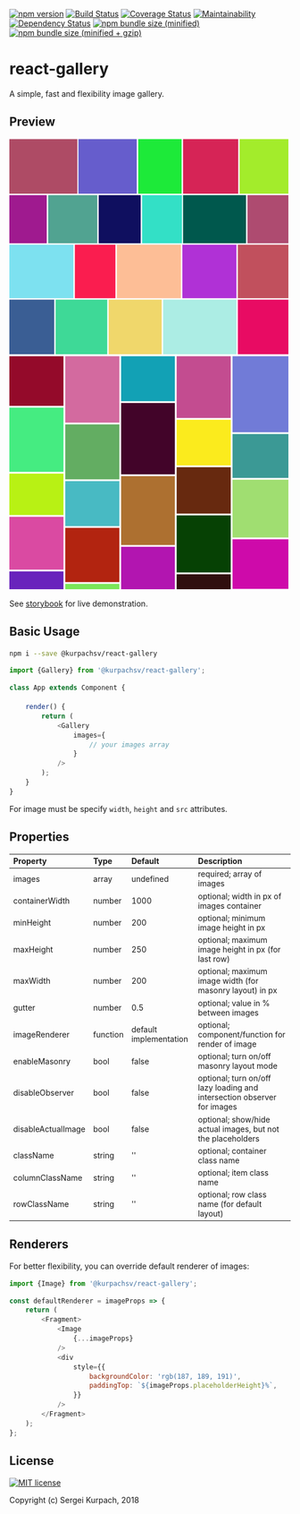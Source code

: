 [![npm version](https://badge.fury.io/js/%40kurpachsv%2Freact-gallery.svg)](https://badge.fury.io/js/%40kurpachsv%2Freact-gallery)
[![Build Status](https://travis-ci.org/kurpachsv/react-gallery.svg?branch=master)](https://travis-ci.org/kurpachsv/react-gallery)
[![Coverage Status](https://coveralls.io/repos/github/kurpachsv/react-gallery/badge.svg?branch=master)](https://coveralls.io/github/kurpachsv/react-gallery?branch=master)
[![Maintainability](https://api.codeclimate.com/v1/badges/0cdc600293ec5b061fc0/maintainability)](https://codeclimate.com/github/kurpachsv/react-gallery/maintainability)
[![Dependency Status](https://david-dm.org/kurpachsv/react-gallery.svg)](https://david-dm.org/kurpachsv/react-gallery)
[![npm bundle size (minified)](https://badgen.net/bundlephobia/min/@kurpachsv/react-gallery@latest)](https://bundlephobia.com/result?p=@kurpachsv/react-gallery@latest)
[![npm bundle size (minified + gzip)](https://badgen.net/bundlephobia/minzip/@kurpachsv/react-gallery@latest)](https://bundlephobia.com/result?p=@kurpachsv/react-gallery@latest)

# react-gallery

A simple, fast and flexibility image gallery.

## Preview

<img src="https://github.com/kurpachsv/react-gallery/raw/master/preview.png" alt="Preview" />

<img src="https://github.com/kurpachsv/react-gallery/raw/master/preview-masonry.png" alt="Preview masonry" />


See [storybook](https://kurpachsv.github.io/react-gallery) for live demonstration.

## Basic Usage

```bash
npm i --save @kurpachsv/react-gallery
```

```javascript
import {Gallery} from '@kurpachsv/react-gallery';
```

```javascript
class App extends Component {
    
    render() {
        return (
            <Gallery
                images={
                    // your images array
                }
            />
        );
    }
}
```
For image must be specify `width`, `height` and `src` attributes.


## Properties

Property        |       Type            |       Default         |       Description
:-----------------------|:--------------|:--------------|:--------------------------------
images | array  | undefined | required; array of images
containerWidth | number  | 1000  | optional; width in px of images container
minHeight | number | 200 | optional; minimum image height in px
maxHeight | number | 250 | optional; maximum image height in px (for last row)
maxWidth | number | 200 | optional; maximum image width (for masonry layout) in px
gutter | number  | 0.5  | optional; value in % between images
imageRenderer | function | default implementation |  optional; component/function for render of image
enableMasonry | bool | false | optional; turn on/off masonry layout mode
disableObserver | bool | false | optional; turn on/off lazy loading and intersection observer for images
disableActualImage | bool | false | optional; show/hide actual images, but not the placeholders
className | string | '' | optional; container class name
columnClassName | string | '' | optional; item class name
rowClassName | string | '' | optional; row class name (for default layout)

## Renderers

For better flexibility, you can override default renderer of images:

```javascript
import {Image} from '@kurpachsv/react-gallery';
```

```javascript
const defaultRenderer = imageProps => {
    return (
        <Fragment>
            <Image
                {...imageProps}
            />
            <div
                style={{
                    backgroundColor: 'rgb(187, 189, 191)',
                    paddingTop: `${imageProps.placeholderHeight}%`,
                }}
            />
        </Fragment>
    );
};
```


## License

[![MIT license](http://img.shields.io/badge/license-MIT-brightgreen.svg)](http://opensource.org/licenses/MIT)

Copyright (c) Sergei Kurpach, 2018
